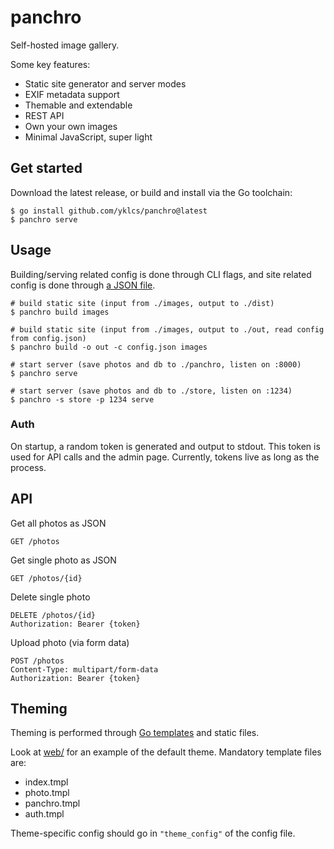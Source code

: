 # panchro

Self-hosted image gallery.

Some key features:

- Static site generator and server modes
- EXIF metadata support
- Themable and extendable
- REST API
- Own your own images
- Minimal JavaScript, super light

## Get started

Download the latest release, or build and install via the Go toolchain:

```shell
$ go install github.com/yklcs/panchro@latest
$ panchro serve
```

## Usage

Building/serving related config is done through CLI flags, and site related config is done through [a JSON file](panchro.example.json).

```shell
# build static site (input from ./images, output to ./dist)
$ panchro build images

# build static site (input from ./images, output to ./out, read config from config.json)
$ panchro build -o out -c config.json images

# start server (save photos and db to ./panchro, listen on :8000)
$ panchro serve

# start server (save photos and db to ./store, listen on :1234)
$ panchro -s store -p 1234 serve
```

### Auth

On startup, a random token is generated and output to stdout.
This token is used for API calls and the admin page.
Currently, tokens live as long as the process.

## API

Get all photos as JSON

```http
GET /photos
```

Get single photo as JSON

```http
GET /photos/{id}
```

Delete single photo

```http
DELETE /photos/{id}
Authorization: Bearer {token}
```

Upload photo (via form data)

```http
POST /photos
Content-Type: multipart/form-data
Authorization: Bearer {token}
```

## Theming

Theming is performed through [Go templates](https://pkg.go.dev/html/template) and static files.

Look at [web/](web/) for an example of the default theme. Mandatory template files are:

- index.tmpl
- photo.tmpl
- panchro.tmpl
- auth.tmpl

Theme-specific config should go in `"theme_config"` of the config file.
